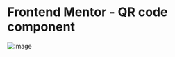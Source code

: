 # Frontend Mentor - QR code component

![image](https://github.com/user-attachments/assets/877aae3a-2963-48a1-bdff-5354e89fd730)
